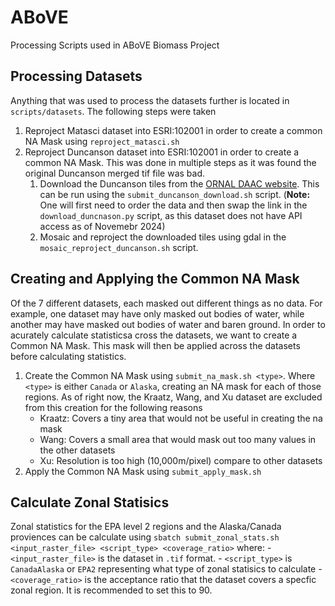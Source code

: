 # ABoVE
Processing Scripts used in ABoVE Biomass Project

## Processing Datasets
Anything that was used to process the datasets further is located in `scripts/datasets`. The following steps were taken
1. Reproject Matasci dataset into ESRI:102001 in order to create a common NA Mask using `reproject_matasci.sh`
2. Reproject Duncanson dataset into ESRI:102001 in order to create a common NA Mask. This was done in multiple steps as it was found the original Duncanson merged tif file was bad.
    1. Download the Duncanson tiles from the [ORNAL DAAC website](https://daac.ornl.gov/ABOVE/guides/Boreal_AGB_Density_ICESat2.html). This can be run using the `submit_duncanson_download.sh` script. (**Note:** One will first need to order the data and then swap the link in the `download_duncnason.py` script, as this dataset does not have API access as of Novemebr 2024)
    2. Mosaic and reproject the downloaded tiles using gdal in the `mosaic_reproject_duncanson.sh` script.

## Creating and Applying the Common NA Mask
Of the 7 different datasets, each masked out different things as no data. For example, one dataset may have only masked out bodies of water, while another may have masked out bodies of water and baren ground. In order to acurately calculate statisticsa cross the datasets, we want to create a Common NA Mask. This mask will then be applied across the datasets before calculating statistics.
1. Create the Common NA Mask using `submit_na_mask.sh <type>`. Where `<type>` is either `Canada` or `Alaska`, creating an NA mask for each of those regions. As of right now, the Kraatz, Wang, and Xu dataset are excluded from this creation for the following reasons
    - Kraatz: Covers a tiny area that would not be useful in creating the na mask
    - Wang: Covers a small area that would mask out too many values in the other datasets
    - Xu: Resolution is too high (10,000m/pixel) compare to other datasets
2. Apply the Common NA Mask using `submit_apply_mask.sh`

## Calculate Zonal Statisics
Zonal statistics for the EPA level 2 regions and the Alaska/Canada proviences can be calculate using `sbatch submit_zonal_stats.sh <input_raster_file> <script_type> <coverage_ratio>` where: 
    - `<input_raster_file>` is the dataset in `.tif` format.
    - `<script_type>` is `CanadaAlaska` or `EPA2` representing what type of zonal statisics to calculate
    - `<coverage_ratio>` is the acceptance ratio that the dataset covers a specfic zonal region. It is recommended to set this to 90.
